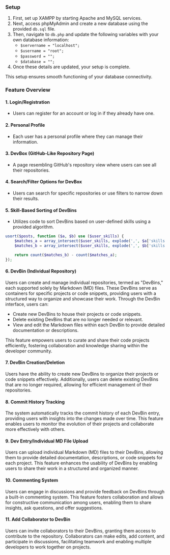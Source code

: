 ### Setup

1. First, set up XAMPP by starting Apache and MySQL services.
2. Next, access phpMyAdmin and create a new database using the provided `db.sql` file.
3. Then, navigate to `db.php` and update the following variables with your own database information:
    - `$servername = "localhost";`  <!-- Add your server name here -->
    - `$username = "root";`  <!-- Add your username here -->
    - `$password = "";`  <!-- Add your password here -->
    - `$database = "";`  <!-- Add your database name here -->
4. Once these details are updated, your setup is complete.

This setup ensures smooth functioning of your database connectivity.

### Feature Overview

#### 1. Login/Registration
- Users can register for an account or log in if they already have one.

#### 2. Personal Profile
- Each user has a personal profile where they can manage their information.

#### 3. DevBox (GitHub-Like Repository Page)
- A page resembling GitHub's repository view where users can see all their repositories.
  
#### 4. Search/Filter Options for DevBox
- Users can search for specific repositories or use filters to narrow down their results.

#### 5. Skill-Based Sorting of DevBins
- Utilizes code to sort DevBins based on user-defined skills using a provided algorithm.

```php
usort($posts, function ($a, $b) use ($user_skills) {
    $matches_a = array_intersect($user_skills, explode(',', $a['skills']));
    $matches_b = array_intersect($user_skills, explode(',', $b['skills']));

    return count($matches_b) - count($matches_a);
});
```
#### 6. DevBin (Individual Repository)

Users can create and manage individual repositories, termed as "DevBins," each supported solely by Markdown (MD) files. These DevBins serve as containers for specific projects or code snippets, providing users with a structured way to organize and showcase their work. Through the DevBin interface, users can:

- Create new DevBins to house their projects or code snippets.
- Delete existing DevBins that are no longer needed or relevant.
- View and edit the Markdown files within each DevBin to provide detailed documentation or descriptions.
  
This feature empowers users to curate and share their code projects efficiently, fostering collaboration and knowledge sharing within the developer community.

#### 7. DevBin Creation/Deletion

Users have the ability to create new DevBins to organize their projects or code snippets effectively. Additionally, users can delete existing DevBins that are no longer required, allowing for efficient management of their repositories.

#### 8. Commit History Tracking

The system automatically tracks the commit history of each DevBin entry, providing users with insights into the changes made over time. This feature enables users to monitor the evolution of their projects and collaborate more effectively with others.

#### 9. Dev Entry/Individual MD File Upload

Users can upload individual Markdown (MD) files to their DevBins, allowing them to provide detailed documentation, descriptions, or code snippets for each project. This feature enhances the usability of DevBins by enabling users to share their work in a structured and organized manner.

#### 10. Commenting System

Users can engage in discussions and provide feedback on DevBins through a built-in commenting system. This feature fosters collaboration and allows for constructive communication among users, enabling them to share insights, ask questions, and offer suggestions.

#### 11. Add Collaborator to DevBin

Users can invite collaborators to their DevBins, granting them access to contribute to the repository. Collaborators can make edits, add content, and participate in discussions, facilitating teamwork and enabling multiple developers to work together on projects.
